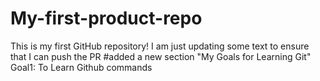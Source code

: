 # My-first-product-repo
This is my first GitHub repository!
I am just updating some text to ensure that I can push the PR
#added a new section
"My Goals for Learning Git"
Goal1: To Learn Github commands